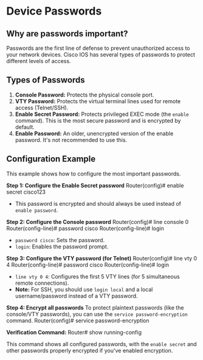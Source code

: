 # Device Passwords

## Why are passwords important?
Passwords are the first line of defense to prevent unauthorized access to your network devices. Cisco IOS has several types of passwords to protect different levels of access.

## Types of Passwords
1.  **Console Password:** Protects the physical console port.
2.  **VTY Password:** Protects the virtual terminal lines used for remote access (Telnet/SSH).
3.  **Enable Secret Password:** Protects privileged EXEC mode (the `enable` command). This is the most secure password and is encrypted by default.
4.  **Enable Password:** An older, unencrypted version of the enable password. It's not recommended to use this.

## Configuration Example
This example shows how to configure the most important passwords.

**Step 1: Configure the Enable Secret password**
Router(config)# enable secret cisco123

- This password is encrypted and should always be used instead of `enable password`.

**Step 2: Configure the Console password**
Router(config)# line console 0
Router(config-line)# password cisco
Router(config-line)# login

- `password cisco`: Sets the password.
- `login`: Enables the password prompt.

**Step 3: Configure the VTY password (for Telnet)**
Router(config)# line vty 0 4
Router(config-line)# password cisco
Router(config-line)# login

- `line vty 0 4`: Configures the first 5 VTY lines (for 5 simultaneous remote connections).
- **Note:** For SSH, you should use `login local` and a local username/password instead of a VTY password.

**Step 4: Encrypt all passwords**
To protect plaintext passwords (like the console/VTY passwords), you can use the `service password-encryption` command.
Router(config)# service password-encryption


**Verification Command:**
Router# show running-config

This command shows all configured passwords, with the `enable secret` and other passwords properly encrypted if you've enabled encryption.

